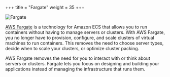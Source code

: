 +++
title = "Fargate"
weight = 35
+++



![Fargate](/images/ecs-spot-capacity-providers/fargate.png)   

[AWS Fargate](https://aws.amazon.com/fargate/) is a technology for Amazon ECS that allows you to run containers without having to manage servers or clusters. With AWS Fargate, you no longer have to provision, configure, and scale clusters of virtual machines to run containers. This removes the need to choose server types, decide when to scale your clusters, or optimize cluster packing.

AWS Fargate removes the need for you to interact with or think about servers or clusters. Fargate lets you focus on designing and building your applications instead of managing the infrastructure that runs them.